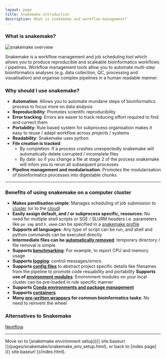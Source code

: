 ```yaml
---
layout: page
title: Snakemake introduction
description: What is snakemake and workflow management?
---
```


### What is snakemake?

![snakemake overview](https://snakemake.readthedocs.io/en/stable/_images/idea.png)

Snakemake is a workflow management and job scheduling tool which allows you to produce reproducible and 
scaleable bioinformatics workflows / pipelines. Workflow management tools allow you to automate multi-step
bioinformatics analyses (e.g. data collection, QC, processing and visualisation) and organise complex pipelines 
in a human readable manner. 

### Why should I use snakemake?

- **Automation**: Allows you to automate mundane steps of bioinformatics process to focus more on data analysis
- **Reproducibility**: Promotes scientifc reproducibility 
- **Error tracking**: Errors are easier to track reducing effort required to find and correct them
- **Portability**: Rule based system for subprocess organisation makes it easy to reuse / adapt workflow across projects / systems
- **Readability**: Snakemake uses python
- **File creation is tracked**: 
    - By completion: If a process crashes unexpectedly snakemake will automatically delete corrupted / incomplete files
    - By date: so if you change a file at stage 2 of the process snakemake will infom you to rerun all subsequent processes
- **Pipeline management and modularisation**: Promotes the modularisation of bioinformatics processes into digestable chunks

***

### Benefits of using snakemake on a computer cluster

- **Makes parellisation simple**: Manages scheduling of job submission to [cluster](http://snakemake.readthedocs.io/en/stable/executable.html#cluster-execution) (or to the [cloud](http://snakemake.readthedocs.io/en/stable/executable.html#cloud-support))
- **Easily assign default, and / or subprocess specific, resources**: No need for multiple shell scripts or SGE / SLURM headers i.e. parameters like `pe smp` and `h_vmem` can be specified in a [snakemake profile](https://snakemake.readthedocs.io/en/stable/executing/cli.html#profiles)
- **Supports all languages**: Any type of script can be run, and shell and python commands can be executed directly
- **Intermediate files can be [automatically removed](http://snakemake.readthedocs.io/en/stable/tutorial/advanced.html#step-6-temporary-and-protected-files)**: temporary directory / file removal is simple 
- **Supports [benchmarking](http://snakemake.readthedocs.io/en/stable/tutorial/additional_features.html#benchmarking)**: For example, to report CPU and memory usage
- **Supports [logging](http://snakemake.readthedocs.io/en/stable/tutorial/advanced.html#step-5-logging)**: control messages/errors
- **Supports [config files](http://snakemake.readthedocs.io/en/stable/snakefiles/configuration.html)** to abstract project specific details like filenames from the pipeline to promote code resuability and portability
  **Supports use of [environment modules](https://snakemake.readthedocs.io/en/stable/snakefiles/deployment.html#using-environment-modules)**: Environment modules on your local cluster can be pre-loaded in rule specific manner
- **Supports [Conda environments and package management](http://snakemake.readthedocs.io/en/stable/snakefiles/deployment.html#integrated-package-management)**
- **Supports [containers](https://snakemake.readthedocs.io/en/stable/snakefiles/deployment.html#running-jobs-in-containers)**
- **Many [pre-written wrappers](https://snakemake-wrappers.readthedocs.io/en/stable/) for common bioinformatics tasks**: No need to reinvent the wheel

### Alternatives to Snakemake

[Nextflow](https://www.nextflow.io)

***

Move on to [snakemake environment setup]({{ site.baseurl }}/pages/snakemake/snakemake_env_setup.html), or back 
to [index page]({{ site.baseurl }}/index.html).


